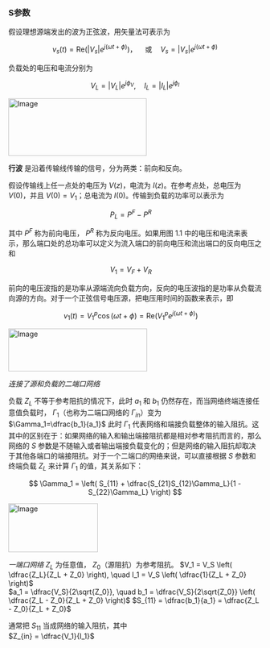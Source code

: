 ### S参数

假设理想源端发出的波为正弦波，用矢量法可表示为   

$$
v_s(t) = \mathrm{Re} \left( |V_s| e^{j(\omega t + \phi)} \right)， \quad \text{或} \quad V_s = |V_s| e^{j(\omega t + \phi)}
$$

负载处的电压和电流分别为  

$$
V_L = |V_L| e^{j\phi_V}, \quad I_L = |I_L| e^{j\phi_I}
$$

<img width="275" height="114" alt="Image" src="https://github.com/user-attachments/assets/59e22c45-571d-40a4-9b54-5a95b0c14152" />

__行波__ 是沿着传输线传输的信号，分为两类：前向和反向。

假设传输线上任一点处的电压为 $V(z)$，电流为 $I(z)$。在参考点处，总电压为 $V(0)$，并且 $V(0) = V_1$；总电流为 $I(0)$。传输到负载的功率可以表示为  

$$
P_L = P^F - P^R \quad 
$$

其中 $P^F$ 称为前向电压， $P^R$  称为反向电压。如果用图 1.1 中的电压和电流来表示，那么端口处的总功率可以定义为流入端口的前向电压和流出端口的反向电压之和  

$$
V_1 = V_F + V_R \quad 
$$

前向的电压波指的是功率从源端流向负载方向，反向的电压波指的是功率从负载流向源的方向。对于一个正弦信号电压源，把电压用时间的函数来表示，即  

$$
v_1(t) = V_1^p \cos(\omega t + \phi) = \mathrm{Re}\left( V_1^p e^{j(\omega t + \phi)} \right) \quad 
$$


<img width="276" height="85" alt="Image" src="https://github.com/user-attachments/assets/cf8e17fa-613d-4daa-a515-56b0ccac9afe" />

*连接了源和负载的二端口网络*

负载  $Z_L$  不等于参考阻抗的情况下，此时 $a_1$ 和 $b_1$ 仍然存在，而当网络终端连接任意值负载时， $\Gamma_1$（也称为二端口网络的 $\Gamma_{in}$）变为  
$\Gamma_1=\dfrac{b_1}{a_1}$
此时 $\Gamma_1$ 代表网络和端接负载整体的输入阻抗。这其中的区别在于：如果网络的输入和输出端接阻抗都是相对参考阻抗而言的，那么网络的 $S$ 参数是不随输入或者输出端接负载变化的；但是网络的输入阻抗却取决于其他各端口的端接阻抗。对于一个二端口的网络来说，可以直接根据 $S$ 参数和终端负载 $Z_L$ 来计算 $\Gamma_1$ 的值，其关系如下：

$$
\Gamma_1 = \left( S_{11} + \dfrac{S_{21}S_{12}\Gamma_L}{1 - S_{22}\Gamma_L} \right) 
$$









<img width="178" height="97" alt="Image" src="https://github.com/user-attachments/assets/4c5eac9c-9507-4934-8884-7b4ca99e4312" />

*一端口网络*
$Z_L$ 为任意值， $Z_0$（源阻抗）为参考阻抗。
$V_1 = V_S \left( \dfrac{Z_L}{Z_L + Z_0} \right), \quad I_1 = V_S \left( \dfrac{1}{Z_L + Z_0} \right)$  
$a_1 = \dfrac{V_S}{2\sqrt{Z_0}}, \quad b_1 = \dfrac{V_S}{2\sqrt{Z_0}} \left( \dfrac{Z_L - Z_0}{Z_L + Z_0} \right)$
$S_{11} = \dfrac{b_1}{a_1} = \dfrac{Z_L - Z_0}{Z_L + Z_0}$

通常把 $S_{11}$ 当成网络的输入阻抗，其中  
$Z_{in} = \dfrac{V_1}{I_1}$






